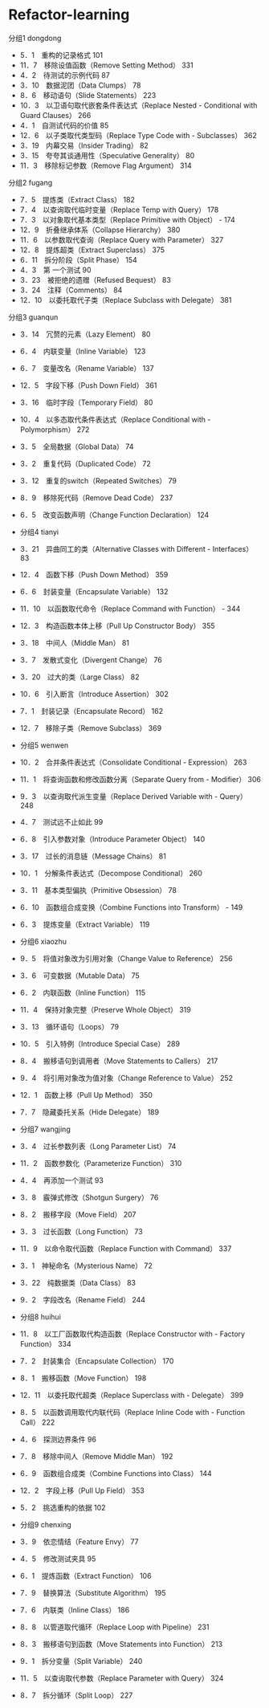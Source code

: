 # Refactor-learning

分组1 dongdong
- 5．1　重构的记录格式 101
- 11．7　移除设值函数（Remove Setting Method） 331
- 4．2　待测试的示例代码 87
- 3．10　数据泥团（Data Clumps） 78
- 8．6　移动语句（Slide Statements） 223
- 10．3　以卫语句取代嵌套条件表达式（Replace Nested - Conditional with Guard Clauses） 266
- 4．1　自测试代码的价值 85
- 12．6　以子类取代类型码（Replace Type Code with - Subclasses） 362
- 3．19　内幕交易（Insider Trading） 82
- 3．15　夸夸其谈通用性（Speculative Generality） 80
- 11．3　移除标记参数（Remove Flag Argument） 314

分组2 fugang
- 7．5　提炼类（Extract Class） 182
- 7．4　以查询取代临时变量（Replace Temp with Query） 178
- 7．3　以对象取代基本类型（Replace Primitive with Object） - 174
- 12．9　折叠继承体系（Collapse Hierarchy） 380
- 11．6　以参数取代查询（Replace Query with Parameter） 327
- 12．8　提炼超类（Extract Superclass） 375
- 6．11　拆分阶段（Split Phase） 154
- 4．3　第 一个测试 90
- 3．23　被拒绝的遗赠（Refused Bequest） 83
- 3．24　注释（Comments） 84
- 12．10　以委托取代子类（Replace Subclass with Delegate） 381

分组3 guanqun
- 3．14　冗赘的元素（Lazy Element） 80
- 6．4　内联变量（Inline Variable） 123
- 6．7　变量改名（Rename Variable） 137
- 12．5　字段下移（Push Down Field） 361
- 3．16　临时字段（Temporary Field） 80
- 10．4　以多态取代条件表达式（Replace Conditional with - Polymorphism） 272
- 3．5　全局数据（Global Data） 74
- 3．2　重复代码（Duplicated Code） 72
- 3．12　重复的switch（Repeated Switches） 79
- 8．9　移除死代码（Remove Dead Code） 237
- 6．5　改变函数声明（Change Function Declaration） 124

- 分组4 tianyi
- 3．21　异曲同工的类（Alternative Classes with Different - Interfaces） 83
- 12．4　函数下移（Push Down Method） 359
- 6．6　封装变量（Encapsulate Variable） 132
- 11．10　以函数取代命令（Replace Command with Function） - 344
- 12．3　构造函数本体上移（Pull Up Constructor Body） 355
- 3．18　中间人（Middle Man） 81
- 3．7　发散式变化（Divergent Change） 76
- 3．20　过大的类（Large Class） 82
- 10．6　引入断言（Introduce Assertion） 302
- 7．1　封装记录（Encapsulate Record） 162
- 12．7　移除子类（Remove Subclass） 369

- 分组5 wenwen
- 10．2　合并条件表达式（Consolidate Conditional - Expression） 263
- 11．1　将查询函数和修改函数分离（Separate Query from - Modifier） 306
- 9．3　以查询取代派生变量（Replace Derived Variable with - Query） 248
- 4．7　测试远不止如此 99
- 6．8　引入参数对象（Introduce Parameter Object） 140
- 3．17　过长的消息链（Message Chains） 81
- 10．1　分解条件表达式（Decompose Conditional） 260
- 3．11　基本类型偏执（Primitive Obsession） 78
- 6．10　函数组合成变换（Combine Functions into Transform） - 149
- 6．3　提炼变量（Extract Variable） 119

- 分组6 xiaozhu
- 9．5　将值对象改为引用对象（Change Value to Reference） 256
- 3．6　可变数据（Mutable Data） 75
- 6．2　内联函数（Inline Function） 115
- 11．4　保持对象完整（Preserve Whole Object） 319
- 3．13　循环语句（Loops） 79
- 10．5　引入特例（Introduce Special Case） 289
- 8．4　搬移语句到调用者（Move Statements to Callers） 217
- 9．4　将引用对象改为值对象（Change Reference to Value） 252
- 12．1　函数上移（Pull Up Method） 350
- 7．7　隐藏委托关系（Hide Delegate） 189

- 分组7 wangjing
- 3．4　过长参数列表（Long Parameter List） 74
- 11．2　函数参数化（Parameterize Function） 310
- 4．4　再添加一个测试 93
- 3．8　霰弹式修改（Shotgun Surgery） 76
- 8．2　搬移字段（Move Field） 207
- 3．3　过长函数（Long Function） 73
- 11．9　以命令取代函数（Replace Function with Command） 337
- 3．1　神秘命名（Mysterious Name） 72
- 3．22　纯数据类（Data Class） 83
- 9．2　字段改名（Rename Field） 244

- 分组8 huihui
- 11．8　以工厂函数取代构造函数（Replace Constructor with - Factory Function） 334
- 7．2　封装集合（Encapsulate Collection） 170
- 8．1　搬移函数（Move Function） 198
- 12．11　以委托取代超类（Replace Superclass with - Delegate） 399
- 8．5　以函数调用取代内联代码（Replace Inline Code with - Function Call） 222
- 4．6　探测边界条件 96
- 7．8　移除中间人（Remove Middle Man） 192
- 6．9　函数组合成类（Combine Functions into Class） 144
- 12．2　字段上移（Pull Up Field） 353
- 5．2　挑选重构的依据 102

- 分组9 chenxing
- 3．9　依恋情结（Feature Envy） 77
- 4．5　修改测试夹具 95
- 6．1　提炼函数（Extract Function） 106
- 7．9　替换算法（Substitute Algorithm） 195
- 7．6　内联类（Inline Class） 186
- 8．8　以管道取代循环（Replace Loop with Pipeline） 231
- 8．3　搬移语句到函数（Move Statements into Function） 213
- 9．1　拆分变量（Split Variable） 240
- 11．5　以查询取代参数（Replace Parameter with Query） 324
- 8．7　拆分循环（Split Loop） 227
